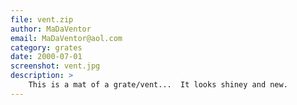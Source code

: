 ```yaml
---
file: vent.zip
author: MaDaVentor
email: MaDaVentor@aol.com
category: grates
date: 2000-07-01
screenshot: vent.jpg
description: >
    This is a mat of a grate/vent...  It looks shiney and new.
---
```

